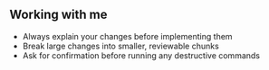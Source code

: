 ## Working with me
- Always explain your changes before implementing them
- Break large changes into smaller, reviewable chunks
- Ask for confirmation before running any destructive commands